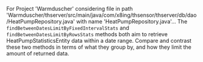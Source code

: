 For Project 'Warmduscher' considering file in path 'Warmduscher/thserver/src/main/java/com/x8ing/thsensor/thserver/db/dao/HeatPumpRepository.java' with name 'HeatPumpRepository.java'... 
The `findBetweenDatesLimitByFixedIntervalStats` and `findBetweenDatesLimitByRowsStats` methods both aim to retrieve HeatPumpStatisticsEntity data within a date range. Compare and contrast these two methods in terms of what they group by, and how they limit the amount of returned data.